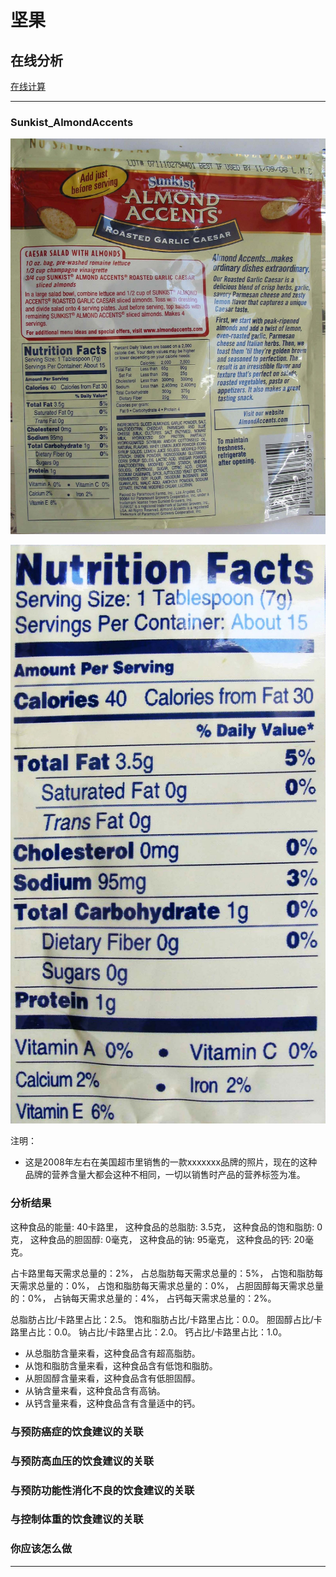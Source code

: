 # 坚果

## 在线分析

[在线计算](https://jsfiddle.net/quanbinn/f6y5jb8p/)

--------------------

### Sunkist_AlmondAccents

![Sunkist_AlmondAccents](/images/天然食品的分析/坚果/Sunkist_AlmondAccents.jpg)

![Sunkist_AlmondAccents_营养标签](/images/天然食品的分析/坚果/Sunkist_AlmondAccents_营养标签.jpg)

注明：

- 这是2008年左右在美国超市里销售的一款xxxxxxx品牌的照片，现在的这种品牌的营养含量大都会这种不相同，一切以销售时产品的营养标签为准。

### 分析结果

这种食品的能量: 40卡路里， 这种食品的总脂肪: 3.5克， 这种食品的饱和脂肪: 0克， 这种食品的胆固醇: 0毫克， 这种食品的钠: 95毫克， 这种食品的钙: 20毫克。

占卡路里每天需求总量的：2%， 占总脂肪每天需求总量的：5%， 占饱和脂肪每天需求总量的：0%， 占饱和脂肪每天需求总量的：0%， 占胆固醇每天需求总量的：0%， 占钠每天需求总量的：4%， 占钙每天需求总量的：2%。

总脂肪占比/卡路里占比：2.5。 饱和脂肪占比/卡路里占比：0.0。 胆固醇占比/卡路里占比：0.0。 钠占比/卡路里占比：2.0。 钙占比/卡路里占比：1.0。

- 从总脂肪含量来看，这种食品含有超高脂肪。
- 从饱和脂肪含量来看，这种食品含有低饱和脂肪。
- 从胆固醇含量来看，这种食品含有低胆固醇。
- 从钠含量来看，这种食品含有高钠。
- 从钙含量来看，这种食品含有含量适中的钙。

### 与预防癌症的饮食建议的关联

### 与预防高血压的饮食建议的关联

### 与预防功能性消化不良的饮食建议的关联

### 与控制体重的饮食建议的关联

### 你应该怎么做

---------------------



